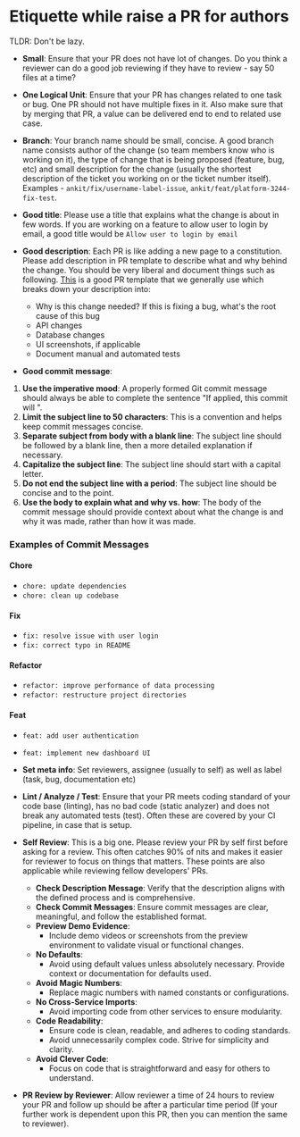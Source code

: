 # Etiquette while raise a PR for authors

TLDR: Don't be lazy.

- **Small**: Ensure that your PR does not have lot of changes. Do you think a reviewer can do a good job reviewing if they have to review - say 50 files at a time?
- **One Logical Unit**: Ensure that your PR has changes related to one task or bug. One PR should not have multiple fixes in it. Also make sure that by merging that PR, a value can be delivered end to end to related use case.
- **Branch**: Your branch name should be small, concise. A good branch name consists author of the change (so team members know who is working on it), the type of change that is being proposed (feature, bug, etc) and small description for the change (usually the shortest description of the ticket you working on or the ticket number itself). Examples - `ankit/fix/username-label-issue`, `ankit/feat/platform-3244-fix-test`.
- **Good title**: Please use a title that explains what the change is about in few words. If you are working on a feature to allow user to login by email, a good title would be `Allow user to login by email`
- **Good description**: Each PR is like adding a new page to a constitution. Please add description in PR template to describe what and why behind the change. You should be very liberal and document things such as following. [This](https://github.com/jalantechnologies/boilerplate-mern/blob/main/.github/pull_request_template.md) is a good PR template that we generally use which breaks down your description into:

  - Why is this change needed? If this is fixing a bug, what's the root cause of this bug
  - API changes
  - Database changes
  - UI screenshots, if applicable
  - Document manual and automated tests

- **Good commit message**:

1. **Use the imperative mood**: A properly formed Git commit message should always be able to complete the sentence "If applied, this commit will <your subject line here>".
2. **Limit the subject line to 50 characters**: This is a convention and helps keep commit messages concise.
3. **Separate subject from body with a blank line**: The subject line should be followed by a blank line, then a more detailed explanation if necessary.
4. **Capitalize the subject line**: The subject line should start with a capital letter.
5. **Do not end the subject line with a period**: The subject line should be concise and to the point.
6. **Use the body to explain what and why vs. how**: The body of the commit message should provide context about what the change is and why it was made, rather than how it was made.

### Examples of Commit Messages

#### Chore

- `chore: update dependencies`
- `chore: clean up codebase`

#### Fix

- `fix: resolve issue with user login`
- `fix: correct typo in README`

#### Refactor

- `refactor: improve performance of data processing`
- `refactor: restructure project directories`

#### Feat

- `feat: add user authentication`
- `feat: implement new dashboard UI`

- **Set meta info**: Set reviewers, assignee (usually to self) as well as label (task, bug, documentation etc)
- **Lint / Analyze / Test**: Ensure that your PR meets coding standard of your code base (linting), has no bad code (static analyzer) and does not break any automated tests (test). Often these are covered by your CI pipeline, in case that is setup.
- **Self Review**: This is a big one. Please review your PR by self first before asking for a review. This often catches 90% of nits and makes it easier for reviewer to focus on things that matters. These points are also applicable while reviewing fellow developers' PRs.
  - **Check Description Message**: Verify that the description aligns with the defined process and is comprehensive.
  - **Check Commit Messages**: Ensure commit messages are clear, meaningful, and follow the established format.
  - **Preview Demo Evidence**:
    - Include demo videos or screenshots from the preview environment to validate visual or functional changes.
  - **No Defaults**:
    - Avoid using default values unless absolutely necessary. Provide context or documentation for defaults used.
  - **Avoid Magic Numbers**:
    - Replace magic numbers with named constants or configurations.
  - **No Cross-Service Imports**:
    - Avoid importing code from other services to ensure modularity.
  - **Code Readability**:
    - Ensure code is clean, readable, and adheres to coding standards.
    - Avoid unnecessarily complex code. Strive for simplicity and clarity.
  - **Avoid Clever Code**:
    - Focus on code that is straightforward and easy for others to understand.
- **PR Review by Reviewer**: Allow reviewer a time of 24 hours to review your PR and follow up should be after a particular time period (If your further work is dependent upon this PR, then you can mention the same to reviewer).
